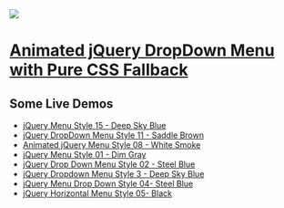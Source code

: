 <a href="http://apycom.com/">
  <img src="http://apycom.com/jquery-menu.jpg">
</a>

# [Animated jQuery DropDown Menu with Pure CSS Fallback](http://apycom.com/)

## Some Live Demos

*    [jQuery Menu Style 15 - Deep Sky Blue](http://apycom.com/menus/15-deep-sky-blue.html)
*    [jQuery DropDown Menu Style 11 - Saddle Brown](http://apycom.com/menus/11-saddle-brown.html)
*    [Animated jQuery Menu Style 08 - White Smoke](http://apycom.com/menus/8-white-smoke.html)
*    [jQuery Menu Style 01 - Dim Gray](http://apycom.com/menus/1-dim-gray.html)
*    [jQuery Drop Down Menu Style 02 - Steel Blue](http://apycom.com/menus/2-steel-blue.html)
*    [jQuery Dropdown Menu Style 3 - Deep Sky Blue](http://apycom.com/menus/3-deep-sky-blue.html)
*    [jQuery Menu Drop Down Style 04- Steel Blue](http://apycom.com/menus/4-steel-blue.html)
*    [jQuery Horizontal Menu Style 05- Black](http://apycom.com/menus/5-black.html)